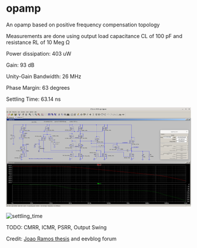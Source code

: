 # opamp
An opamp based on positive frequency compensation topology

Measurements are done using output load capacitance CL of 100 pF 
and resistance RL of 10 Meg Ω

Power dissipation: 403 uW

Gain: 93 dB

Unity-Gain Bandwidth: 26 MHz

Phase Margin: 63 degrees

Settling Time: 63.14 ns



![bode_plot](./opamp.png)

![settling_time](./opamp_settling_time.png)

TODO: CMRR, ICMR, PSRR, Output Swing

Credit: [Joao Ramos thesis](http://asco.sourceforge.net/doc/phd_jramos.pdf) and eevblog forum
